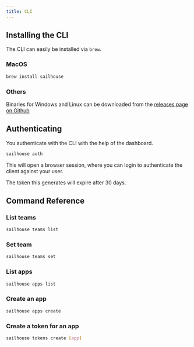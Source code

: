 ```yaml
---
title: CLI
---
```


## Installing the CLI

The CLI can easily be installed via `brew`.

### MacOS

```sh
brew install sailhouse
```

### Others

Binaries for Windows and Linux can be downloaded from the [releases page on Github](https://github.com/sailhouse/cli/releases)

## Authenticating

You authenticate with the CLI with the help of the dashboard.

```sh
sailhouse auth
```

This will open a browser session, where you can login to authenticate the client against your user.

The token this generates will expire after 30 days.

## Command Reference

### List teams

```bash
sailhouse teams list
```

### Set team

```bash
sailhouse teams set
```

### List apps

```bash
sailhouse apps list
```

### Create an app

```bash
sailhouse apps create
```

### Create a token for an app

```bash
sailhouse tokens create [app]
```
